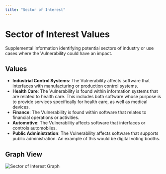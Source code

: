 ```yaml
---
title: "Sector of Interest"
---
```


# Sector of Interest Values

Supplemental information identifying potential sectors of industry or use cases where the Vulnerability could have an impact.

## Values

- **Industrial Control Systems**: The Vulnerability affects software that interfaces with manufacturing or production control systems.
- **Health Care**: The Vulnerability is found within information systems that are related to health care. This includes both software whose purpose is to provide services specifically for health care, as well as medical devices.
- **Finance**: The Vulnerability is found within software that relates to financial operations or activities.
- **Automotive**: The Vulnerability affects software that interfaces or controls automobiles. 
- **Public Administration**: The Vulnerability affects software that supports public administration. An example of this would be digital voting booths. 

## Graph View

![Sector of Interest Graph](/figures/graphsnippets/SectorofInterestSnippet.png "Sector of Interest Graph")